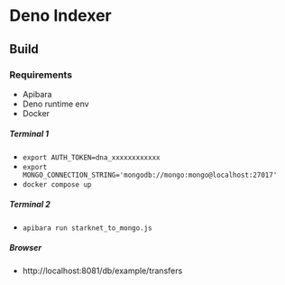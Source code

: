 # Deno Indexer
## Build

### Requirements
- Apibara
- Deno runtime env
- Docker

##### Terminal 1
- `export AUTH_TOKEN=dna_xxxxxxxxxxxx`
- `export MONGO_CONNECTION_STRING='mongodb://mongo:mongo@localhost:27017'`
- `docker compose up`

##### Terminal 2
- `apibara run starknet_to_mongo.js`

##### Browser
- http://localhost:8081/db/example/transfers